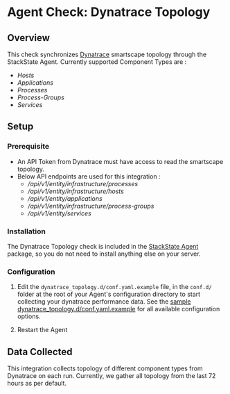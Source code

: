 # Agent Check: Dynatrace Topology

## Overview

This check synchronizes [Dynatrace][1] smartscape topology through the StackState Agent. Currently supported Component Types are : 
* _Hosts_
* _Applications_
* _Processes_
* _Process-Groups_
* _Services_

## Setup

### Prerequisite

* An API Token from Dynatrace must have access to read the smartscape topology.
* Below API endpoints are used for this integration :
    * _/api/v1/entity/infrastructure/processes_
    * _/api/v1/entity/infrastructure/hosts_
    * _/api/v1/entity/applications_
    * _/api/v1/entity/infrastructure/process-groups_
    * _/api/v1/entity/services_

### Installation

The Dynatrace Topology check is included in the [StackState Agent][2] package, so you do not
need to install anything else on your server.

### Configuration

1. Edit the `dynatrace_topology.d/conf.yaml.example` file, in the `conf.d/` folder at the root of your
   Agent's configuration directory to start collecting your dynatrace performance data.
   See the [sample dynatrace_topology.d/conf.yaml.example][2] for all available configuration options.

2. Restart the Agent

## Data Collected

This integration collects topology of different component types from Dynatrace on each run. Currently, we gather all topology from the last 72 hours as per default.


[1]: https://www.dynatrace.com/
[2]: https://github.com/StackVista/stackstate-agent-integrations/blob/master/dynatrace/stackstate_checks/dynatrace/data/conf.yaml.example
